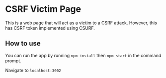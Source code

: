 CSRF Victim Page
================
This is a web page that will act as a victim to
a CSRF attack. However, this has CSRF token implemented
using CSURF.

How to use
----------
You can run the app by running `npm install` then `npm start`
in the command prompt.

Navigate to `localhost:3002`
